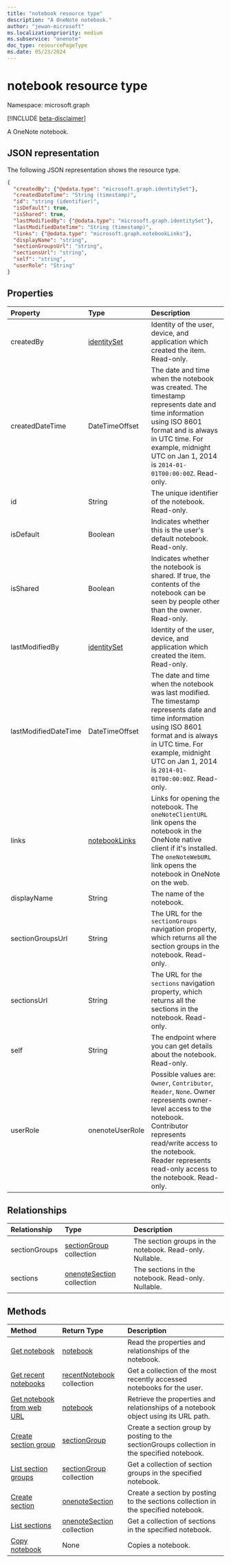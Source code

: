 ```yaml
---
title: "notebook resource type"
description: "A OneNote notebook."
author: "jewan-microsoft"
ms.localizationpriority: medium
ms.subservice: "onenote"
doc_type: resourcePageType
ms.date: 05/23/2024
---
```


# notebook resource type

Namespace: microsoft.graph

[!INCLUDE [beta-disclaimer](../../includes/beta-disclaimer.md)]

A OneNote notebook.

## JSON representation

The following JSON representation shows the resource type.

<!-- {
  "blockType": "resource",
  "keyProperty":"id",
  "optionalProperties": [
    "sectionGroups",
    "sections"
  ],
  "@odata.type": "microsoft.graph.notebook"
}-->

```json
{
  "createdBy": {"@odata.type": "microsoft.graph.identitySet"},
  "createdDateTime": "String (timestamp)",
  "id": "string (identifier)",
  "isDefault": true,
  "isShared": true,
  "lastModifiedBy": {"@odata.type": "microsoft.graph.identitySet"},
  "lastModifiedDateTime": "String (timestamp)",
  "links": {"@odata.type": "microsoft.graph.notebookLinks"},
  "displayName": "string",
  "sectionGroupsUrl": "string",
  "sectionsUrl": "string",
  "self": "string",
  "userRole": "String"
}

```
## Properties
| Property	   | Type	|Description|
|:---------------|:--------|:----------|
|createdBy|[identitySet](identityset.md)|Identity of the user, device, and application which created the item. Read-only.|
|createdDateTime|DateTimeOffset|The date and time when the notebook was created. The timestamp represents date and time information using ISO 8601 format and is always in UTC time. For example, midnight UTC on Jan 1, 2014 is `2014-01-01T00:00:00Z`. Read-only.|
|id|String|The unique identifier of the notebook. Read-only.|
|isDefault|Boolean|Indicates whether this is the user's default notebook. Read-only.|
|isShared|Boolean|Indicates whether the notebook is shared. If true, the contents of the notebook can be seen by people other than the owner. Read-only.|
|lastModifiedBy|[identitySet](identityset.md)|Identity of the user, device, and application which created the item. Read-only.|
|lastModifiedDateTime|DateTimeOffset|The date and time when the notebook was last modified. The timestamp represents date and time information using ISO 8601 format and is always in UTC time. For example, midnight UTC on Jan 1, 2014 is `2014-01-01T00:00:00Z`. Read-only.|
|links|[notebookLinks](notebooklinks.md)|Links for opening the notebook. The `oneNoteClientURL` link opens the notebook in the OneNote native client if it's installed. The `oneNoteWebURL` link opens the notebook in OneNote on the web.|
|displayName|String|The name of the notebook.|
|sectionGroupsUrl|String|The URL for the `sectionGroups` navigation property, which returns all the section groups in the notebook. Read-only.|
|sectionsUrl|String|The URL for the `sections` navigation property, which returns all the sections in the notebook. Read-only.|
|self|String|The endpoint where you can get details about the notebook. Read-only.|
|userRole|onenoteUserRole|Possible values are: `Owner`, `Contributor`, `Reader`, `None`. Owner represents owner-level access to the notebook. Contributor represents read/write access to the notebook. Reader represents read-only access to the notebook. Read-only.|

## Relationships
| Relationship | Type	|Description|
|:---------------|:--------|:----------|
|sectionGroups|[sectionGroup](sectiongroup.md) collection|The section groups in the notebook. Read-only. Nullable.|
|sections|[onenoteSection](onenotesection.md) collection|The sections in the notebook. Read-only. Nullable.|

## Methods

| Method		   | Return Type	|Description|
|:---------------|:--------|:----------|
|[Get notebook](../api/notebook-get.md) | [notebook](notebook.md) |Read the properties and relationships of the notebook.|
|[Get recent notebooks](../api/notebook-getrecentnotebooks.md) | [recentNotebook](recentnotebook.md) collection | Get a collection of the most recently accessed notebooks for the user. |
|[Get notebook from web URL](../api/notebook-getnotebookfromweburl.md) | [notebook](notebook.md) | Retrieve the properties and relationships of a notebook object using its URL path. |
|[Create section group](../api/notebook-post-sectiongroups.md) |[sectionGroup](sectiongroup.md)| Create a section group by posting to the sectionGroups collection in the specified notebook.|
|[List section groups](../api/notebook-list-sectiongroups.md) |[sectionGroup](sectiongroup.md) collection| Get a collection of section groups in the specified notebook.|
|[Create section](../api/notebook-post-sections.md) |[onenoteSection](onenotesection.md)| Create a section by posting to the sections collection in the specified notebook.|
|[List sections](../api/notebook-list-sections.md) |[onenoteSection](onenotesection.md) collection| Get a collection of sections in the specified notebook.|
|[Copy notebook](../api/notebook-copynotebook.md)| None | Copies a notebook.|

<!-- uuid: 8fcb5dbc-d5aa-4681-8e31-b001d5168d79
2015-10-25 14:57:30 UTC -->
<!--
{
  "type": "#page.annotation",
  "description": "notebook resource",
  "keywords": "",
  "section": "documentation",
  "tocPath": "",
  "suppressions": []
}
-->


